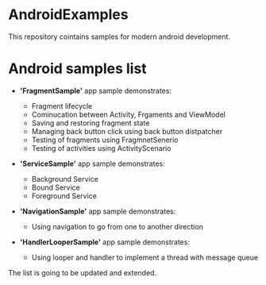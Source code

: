 # AndroidExamples

This repository cointains samples for modern android development. 

# Android samples list

- **'FragmentSample'** app sample demonstrates:

    - Fragment lifecycle 
    - Cominucation between Activity, Frgaments and ViewModel
    - Saving and restoring fragment state
    - Managing back button click using back button distpatcher
    - Testing of fragments using FragmnetSenerio
    - Testing of activities using ActivityScenario

- **'ServiceSample'** app sample demonstrates:

    - Background Service
    - Bound Service
    - Foreground Service

- **'NavigationSample'** app sample demonstrates:

    - Using navigation to go from one to another direction

- **'HandlerLooperSample'** app sample demonstrates:

    - Using looper and handler to implement a thread with message queue

The list is going to be updated and extended.
